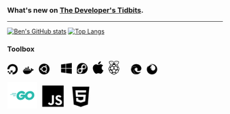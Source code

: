 ### What's new on [The Developer's Tidbits][tdt].

<!-- BLOG-POST-LIST:START -->
<!-- BLOG-POST-LIST:END -->

---

[![Ben's GitHub stats](https://github-readme-stats.vercel.app/api?username=bengarrett&count_private=true&show_icons=true&layout=compact&hide_title=true)](https://github.com/anuraghazra/github-readme-stats) [![Top Langs](https://github-readme-stats.vercel.app/api/top-langs/?username=bengarrett&layout=compact)](https://github.com/anuraghazra/github-readme-stats)

### Toolbox

[<img alt="Digital Ocean logo" title="I host with Digital Ocean" width="25px" src="https://raw.githubusercontent.com/bengarrett/bengarrett/master/svg/digital-ocean.svg" />][digitalocean] &nbsp;
[<img alt="Docker logo" titme="I host with Docker containers" width="25px" src="https://raw.githubusercontent.com/bengarrett/bengarrett/master/svg/docker.svg" />][docker] &nbsp;
[<img alt="Ubuntu logo" titme="I host on Ubuntu Server" width="25px" src="https://raw.githubusercontent.com/bengarrett/bengarrett/master/svg/ubuntu.svg" />][ubuntu] &nbsp; &nbsp; &nbsp;
[<img alt="Windows logo" titme="I use Windows 10 as my daily driver." width="25px" src="https://raw.githubusercontent.com/bengarrett/bengarrett/master/svg/windows.svg" />][windows] &nbsp;
[<img alt="Fedora logo" titme="I use Fedora Desktop as my secondary system." width="25px" src="https://raw.githubusercontent.com/bengarrett/bengarrett/master/svg/fedora.svg" />][fedora] &nbsp;
[<img alt="Apple logo" titme="I use macOS while mobile." width="25px" src="https://raw.githubusercontent.com/bengarrett/bengarrett/master/svg/apple.svg" />][apple] &nbsp;
[<img alt="Raspberry Pi logo" titme="I blog about the Raspberry Pi" width="25px" src="https://raw.githubusercontent.com/bengarrett/bengarrett/master/svg/raspberry-pi.svg" />][raspberry-pi] &nbsp; &nbsp; &nbsp;
[<img alt="Edge logo" titme="Edge is my primary browser" width="25px" src="https://raw.githubusercontent.com/bengarrett/bengarrett/master/svg/edge.svg" />][edge] &nbsp;
[<img alt="Firefox logo" titme="Firefox is my development browser" width="25px" src="https://raw.githubusercontent.com/bengarrett/bengarrett/master/svg/firefox.svg" />][firefox]

[<img alt="Go logo" titme="Go is my language of choice" width="70px" src="https://raw.githubusercontent.com/bengarrett/bengarrett/master/svg/Go-Logo_Aqua.svg" />][go] &nbsp;
[<img alt="JS logo" titme="I develope in native JS" width="50px" src="https://raw.githubusercontent.com/bengarrett/bengarrett/master/svg/js.svg" />][js] &nbsp; &nbsp;
[<img alt="HTML5 logo" titme="I develope with HTML5" width="40px" src="https://raw.githubusercontent.com/bengarrett/bengarrett/master/svg/html5.svg" />][html]

[digitalocean]: https://m.do.co/c/a9270bdb9e74
[docker]: https://www.docker.com
[edge]: https://www.microsoft.com/en-us/edge
[fedora]: https://getfedora.org
[firefox]: https://www.mozilla.org/en-US/firefox
[go]: https://go.dev/
[html]: https://developer.mozilla.org/en-US/docs/Web/html
[js]: https://developer.mozilla.org/en-US/docs/Web/javascript
[raspberry-pi]: https://www.raspberrypi.org
[tdt]: https://devtidbits.com
[ubuntu]: https://ubuntu.com/server
[windows]: https://www.microsoft.com/en-au/windows
[apple]: https://www.apple.com
